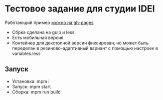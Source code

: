 # Тестовое задание для студии IDEI

Работающий пример [можно на gh-pages](https://denzakh.github.io/idei/)

* Сбрка сделана на gulp и less.
* Есть мобильная версия.
* Контейнер для декстопной версии фиксирован, но может быть переделан в резиново-адаптивный вариант с помощью настроек в variables.less

## Запуск

* Установка: mpm i
* Запуск: mpm start
* Сборка: mpm run build
